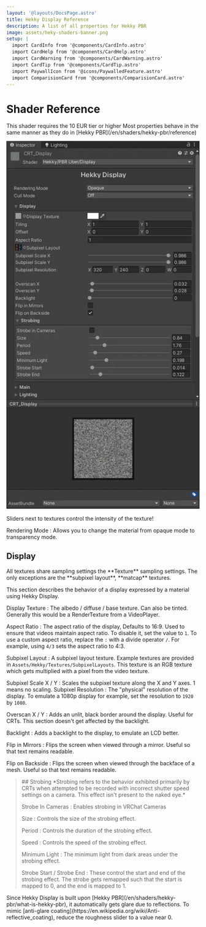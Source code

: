 ```yaml
---
layout: '@layouts/DocsPage.astro'
title: Hekky Display Reference
description: A list of all properties for Hekky PBR
image: assets/heky-shaders-banner.png
setup: | 
  import CardInfo from '@components/CardInfo.astro'
  import CardHelp from '@components/CardHelp.astro'
  import CardWarning from '@components/CardWarning.astro'
  import CardTip from '@components/CardTip.astro'
  import PaywallIcon from '@icons/PaywalledFeature.astro'
  import ComparisionCard from '@components/ComparisionCard.astro'
---
```

# Shader Reference

<CardInfo title="Patreon only">
	This shader requires the 10 EUR tier or higher
</CardInfo>

<CardHelp title="This shader is a variant">
	Most properties behave in the same manner as they do in [Hekky PBR](/en/shaders/hekky-pbr/reference)
</CardHelp>

![Shader Inspector](/en/hekkydisplay_shader_inspector_full.webp)

<CardInfo title="Sliders">
Sliders next to textures control the intensity of the texture!
</CardInfo>

Rendering Mode
: Allows you to change the material from opaque mode to transparency mode.

## Display

<CardTip title="Textures">
All textures share sampling settings the **Texture** sampling settings. The only exceptions are the **subpixel layout**, **matcap** textures.
</CardTip>

This section describes the behavior of a display expressed by a material using Hekky Display.

Display Texture
: The albedo / diffuse / base texture. Can also be tinted. Generally this would be a RenderTexture from a VideoPlayer.

Aspect Ratio
: The aspect ratio of the display, Defaults to 16:9. Used to ensure that videos maintain aspect ratio. To disable it, set the value to `1`. To use a custom aspect ratio, replace the `:` with a divide operator `/`. For example, using `4/3` sets the aspect ratio to 4:3.

Subpixel Layout
: A subpixel layout texture. Example textures are provided in `Assets/Hekky/Textures/SubpixelLayouts`. This texture is an RGB texture which gets multiplied with a pixel from the video texture.

Subpixel Scale X / Y
: Scales the subpixel texture along the X and Y axes. 1 means no scaling.
Subpixel Resolution
: The "physical" resolution of the display. To emulate a 1080p display for example, set the resolution to `1920` by `1080`.

Overscan X / Y
: Adds an unlit, black border around the display. Useful for CRTs. This section doesn't get affected by the backlight.

Backlight
: Adds a backlight to the display, to emulate an LCD better.

Flip in Mirrors
: Flips the screen when viewed through a mirror. Useful so that text remains readable.

Flip on Backside
: Flips the screen when viewed through the backface of a mesh. Useful so that text remains readable.

[//]: # "Throwing this into markdown blockquotes, i.e. > Content breaks the parser"
<blockquote>
## Strobing
*Strobing refers to the behavior exhibited primarily by CRTs when attempted to be recorded with incorrect shutter speed settings on a camera. This effect isn't present to the naked eye.*

Strobe In Cameras
: Enables strobing in VRChat Cameras

Size
: Controls the size of the strobing effect.

Period
: Controls the duration of the strobing effect.

Speed
: Controls the speed of the strobing effect.

Minimum Light
: The minimum light from dark areas under the strobing effect.

Strobe Start / Strobe End
: These control the start and end of the strobing effect. The strobe gets remapped such that the start is mapped to 0, and the end is mapped to 1.
</blockquote>

<CardHelp title="Glare">
	Since Hekky Display is built upon [Hekky PBR](/en/shaders/hekky-pbr/what-is-hekky-pbr), it automatically gets glare due to reflections. To mimic [anti-glare coating](https://en.wikipedia.org/wiki/Anti-reflective_coating), reduce the roughness slider to a value near 0.
</CardHelp>